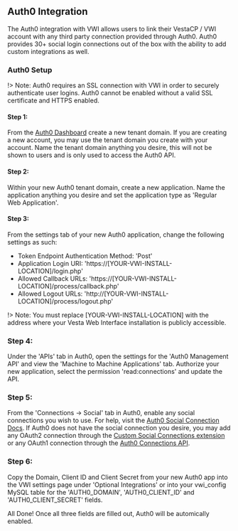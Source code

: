 ## Auth0 Integration

The Auth0 integration with VWI allows users to link their VestaCP / VWI account with any third party connection provided through Auth0. Auth0 provides 30+ social login connections out of the box with the ability to add custom integrations as well.

### Auth0 Setup

!> Note: Auth0 requires an SSL connection with VWI in order to securely authenticate user logins. Auth0 cannot be enabled without a valid SSL certificate and HTTPS enabled.

#### Step 1:
From the [Auth0 Dashboard](https://manage.auth0.com/dashboard) create a new tenant domain. If you are creating a new account, you may use the tenant domain you create with your account. Name the tenant domain anything you desire, this will not be shown to users and is only used to access the Auth0 API.

#### Step 2:
Within your new Auth0 tenant domain, create a new application. Name the application anything you desire and set the application type as 'Regular Web Application'.

#### Step 3:

From the settings tab of your new Auth0 application, change the following settings as such:
 * Token Endpoint Authentication Method: 'Post'
 * Application Login URI: 'https://\[YOUR-VWI-INSTALL-LOCATION]/login.php'
 * Allowed Callback URLs: 'https://\[YOUR-VWI-INSTALL-LOCATION]/process/callback.php'
 * Allowed Logout URLs: 'http://\[YOUR-VWI-INSTALL-LOCATION]/process/logout.php'

!> Note: You must replace \[YOUR-VWI-INSTALL-LOCATION] with the address where your Vesta Web Interface installation is publicly accessible.

### Step 4:
Under the 'APIs' tab in Auth0, open the settings for the 'Auth0 Management API' and view the 'Machine to Machine Applications' tab. Authorize your new application, select the permission 'read:connections' and update the API.

### Step 5:
From the 'Connections -> Social' tab in Auth0, enable any social connections you wish to use. For help, visit the [Auth0 Social Connection Docs](https://auth0.com/docs/connections/identity-providers-social). If Auth0 does not have the social connection you desire, you may add any OAuth2 connection through the [Custom Social Connections extension](https://auth0.com/docs/extensions/custom-social-extensions) or any OAuth1 connection through the [Auth0 Connections API](https://auth0.com/docs/connections/adding-generic-oauth1-connection).

### Step 6:
Copy the Domain, Client ID and Client Secret from your new Auth0 app into the VWI settings page under 'Optional Integrations' or into your vwi_config MySQL table for the 'AUTH0_DOMAIN', 'AUTH0_CLIENT_ID' and 'AUTH0_CLIENT_SECRET' fields.

All Done! Once all three fields are filled out, Auth0 will be automically enabled.